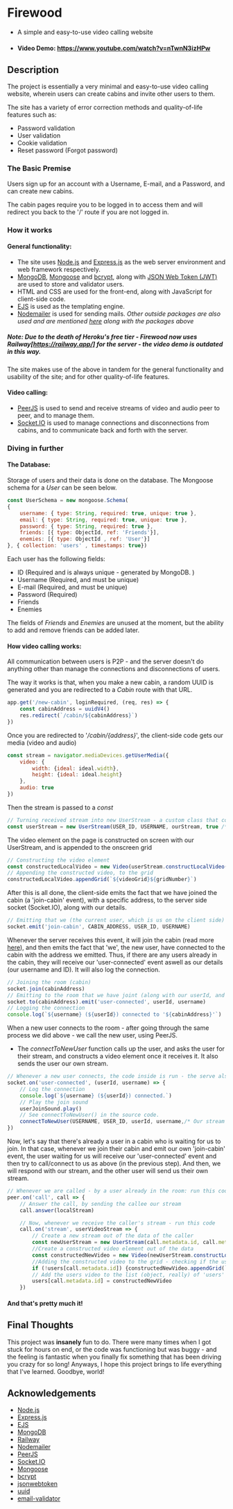 
# Firewood
- A simple and easy-to-use video calling website

- #### Video Demo: https://www.youtube.com/watch?v=nTwnN3izHPw

## Description

The project is essentially a very minimal and easy-to-use video calling website,
wherein users can create cabins and invite other users to them.

The site has a variety of error correction methods and quality-of-life features such as:
- Password validation
- User validation
- Cookie validation
- Reset password (Forgot password)

### The Basic Premise
Users sign up for an account with a Username, E-mail, and a Password, and can create
new cabins.

The cabin pages require you to be logged in to access them and will redirect you back to the '/' route if you are not logged in.

### How it works
#### General functionality:
- The site uses [Node.js](https://nodejs.org/en/) and [Express.js](https://expressjs.com/) as the web server environment and web framework respectively.
- [MongoDB](https://www.mongodb.com/), [Mongoose](https://mongoosejs.com/) and [bcrypt](https://www.npmjs.com/package/bcrypt), along with [JSON Web Token (JWT)](https://www.npmjs.com/package/jsonwebtoken) are used to store and validator users.
- HTML and CSS are used for the front-end, along with JavaScript for client-side code.
- [EJS](https://ejs.co/) is used as the templating engine.
- [Nodemailer](https://nodemailer.com/) is used for sending mails.
*Other outside packages are also used and are mentioned [here](#acknowledgements) along with the packages above*
##### *Note: Due to the death of Heroku's free tier - Firewood now uses Railway[https://railway.app/] for the server - the video demo is outdated in this way.*
The site makes use of the above in tandem for the general functionality and usability of the site; and
for other quality-of-life features.

#### Video calling:
- [PeerJS](https://peerjs.com/) is used to send and receive streams of video and audio peer to peer, and to manage them.
- [Socket.IO](https://socket.io/) is used to manage connections and disconnections from cabins, and to communicate back and forth with the server.

### Diving in further
#### The Database:
Storage of users and their data is done on the database. The Mongoose schema for a *User* can be seen below.
```javascript
const UserSchema = new mongoose.Schema(
{
    username: { type: String, required: true, unique: true },
    email: { type: String, required: true, unique: true },
    password: { type: String, required: true },
    friends: [{ type: ObjectId, ref: 'Friends'}],
    enemies: [{ type: ObjectId , ref: 'User'}]
}, { collection: 'users' , timestamps: true})
```

Each user has the following fields:
- ID (Required and is always unique - generated by MongoDB. )
- Username (Required, and must be unique)
- E-mail (Required, and must be unique)
- Password (Required)
- Friends
- Enemies

The fields of *Friends* and *Enemies* are unused at the moment, but the ability to add and remove friends can be added later.

#### How video calling works:
All communication between users is P2P - and the server doesn't do anything other than manage the connections and disconnections of users.

The way it works is that, when you make a new cabin, a random UUID is generated and you are redirected to a *Cabin* route with that URL.
```javascript
app.get('/new-cabin', loginRequired, (req, res) => {
    const cabinAddress = uuidV4()
    res.redirect(`/cabin/${cabinAddress}`)
})
```

Once you are redirected to '*/cabin/{address}*', the client-side code gets our media (video and audio)
```javascript
const stream = navigator.mediaDevices.getUserMedia({
    video: {
        width: {ideal: ideal.width},
        height: {ideal: ideal.height}
    },
    audio: true
})
```

Then the stream is passed to a *const*
```javascript
// Turning received stream into new UserStream - a custom class that contains data about a stream
const userStream = new UserStream(USER_ID, USERNAME, ourStream, true /* true here means that this is our own stream*/)
```

The video element on the page is constructed on screen with our UserStream, and is appended to the onscreen grid
```javascript
// Constructing the video element
const constructedLocalVideo = new Video(userStream.constructLocalVideo(/* This is the text that the text-box should have ->*/ `You (${USERNAME})`))
// Appending the constructed video, to the grid
constructedLocalVideo.appendGrid(`${videoGrid}${gridNumber}`)
```

After this is all done, the client-side emits the fact that we have joined the cabin (a 'join-cabin' event), with a specific address, to the server side socket (Socket.IO), along with our details.
```javascript
// Emitting that we (the current user, which is us on the client side) have joined this specific cabin; and here are our details (id, username)
socket.emit('join-cabin', CABIN_ADDRESS, USER_ID, USERNAME)
```

Whenever the server receives this event, it will join the cabin (read more [here](https://socket.io/docs/v3/rooms/)), and then emits the fact that 'we', the new user, have connected to the cabin with the address we emitted. Thus, if there are any users already in the cabin, they will receive our 'user-connected' event aswell as our details (our username and ID). It will also log the connection.
```javascript
// Joining the room (cabin)
socket.join(cabinAddress)
// Emitting to the room that we have joint (along with our userId, and username)
socket.to(cabinAddress).emit('user-connected', userId, username)
// Logging the connection
console.log(`${username} (${userId}) connected to '${cabinAddress}'`)
```

When a new user connects to the room - after going through the same process we did above - we call the new user, using PeerJS.
- The *connectToNewUser* function calls up the user, and asks the user for their stream, and constructs a video element once it receives it. It also sends the user our own stream.
```javascript
// Whenever a new user connects, the code inside is run - the serve also passes through to us the username and id of the new user who connected.
socket.on('user-connected', (userId, username) => {
    // Log the connection
    console.log(`${username} (${userId}) connected.`)
    // Play the join sound
    userJoinSound.play()
    // See connectToNewUser() in the source code.
    connectToNewUser(USERNAME, USER_ID, userId, username,/* Our stream -> */ stream)
})
```

Now, let's say that there's already a user in a cabin who is waiting for us to join. In that case, whenever we join their cabin and emit our own 'join-cabin' event, the user waiting for us will receive our 'user-connected' event and then try to call/connect to us as above (in the previous step).
And then, we will respond with our stream, and the other user will send us their own stream.

```javascript
// Whenever we are called - by a user already in the room: run this code.
peer.on('call', call => {
    // Answer the call, by sending the callee our stream
    call.answer(localStream)

    // Now, whenever we receive the caller's stream - run this code
    call.on('stream', userVideoStream => {
        // Create a new stream out of the data of the caller
        const newUserStream = new UserStream(call.metadata.id, call.metadata.username, userVideoStream)
        //Create a constructed video element out of the data
        const constructedNewVideo = new Video(newUserStream.constructLocalVideo())
        //Adding the constructed video to the grid - checking if the user is already added to the grid/alraedy initialized in our 'users' object
        if (!users[call.metadata.id]) {constructedNewVideo.appendGrid(`${videoGrid}${gridNumber}`); calculateGrid()}
        // Add the users video to the list (object, really) of 'users' so that we don't accidentally add multiple of his video elements.
        users[call.metadata.id] = constructedNewVideo
    })
```

#### And that's pretty much it!

## Final Thoughts
This project was **insanely** fun to do. There were many times when I got stuck for hours on end, or the code was functioning but was buggy - and the feeling is fantastic when you finally fix something that has been driving you crazy for so long! Anyways, I hope this project brings to life everything that I've learned. Goodbye, world!

## Acknowledgements

 - [Node.js](https://nodejs.org/en/)
 - [Express.js](https://expressjs.com/)
 - [EJS](https://ejs.co/)
 - [MongoDB](https://www.mongodb.com/)
 - [Railway](https://railway.app/)
 - [Nodemailer](https://nodemailer.com/)
 - [PeerJS](https://peerjs.com/)
 - [Socket.IO](https://socket.io/)
 - [Mongoose](https://mongoosejs.com/)
 - [bcrypt](https://www.npmjs.com/package/bcrypt)
 - [jsonwebtoken](https://www.npmjs.com/package/jsonwebtoken)
 - [uuid](https://www.npmjs.com/package/uuid)
 - [email-validator](https://www.npmjs.com/package/email-validator)
